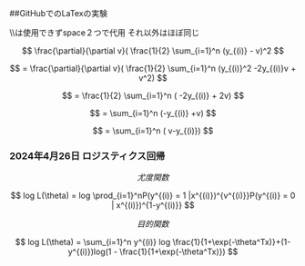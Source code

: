 ##GitHubでのLaTexの実験

\\\\は使用できずspace２つで代用 それ以外はほぼ同じ
  
$$
\frac{\partial}{\partial v}( \frac{1}{2} \sum_{i=1}^n (y_{(i)} - v)^2
$$

$$
= \frac{\partial}{\partial v}( \frac{1}{2} \sum_{i=1}^n (y_{(i)}^2 -2y_{(i)}v + v^2)
$$

$$
=  \frac{1}{2} \sum_{i=1}^n ( -2y_{(i)} + 2v)
$$

$$
= \sum_{i=1}^n (-y_{(i)} +v)
$$

$$
= \sum_{i=1}^n ( v-y_{(i)})
$$

### 2024年4月26日 ロジスティクス回帰 ###
$$
尤度関数
$$

$$
log L(\theta) = log \prod_{i=1}^nP(y^{(i)} = 1 |x^{(i)})^{v^{(i)}}P(y^{(i)} = 0 | x^{(i)})^{1-y^{(i)}}
$$

$$
目的関数
$$

$$
log L(\theta) =  \sum_{i=1}^n y^{(i)} log  \frac{1}{1+\exp(-\theta^Tx)}+(1-y^{(i)})log(1 - \frac{1}{1+\exp(-\theta^Tx)})
$$
